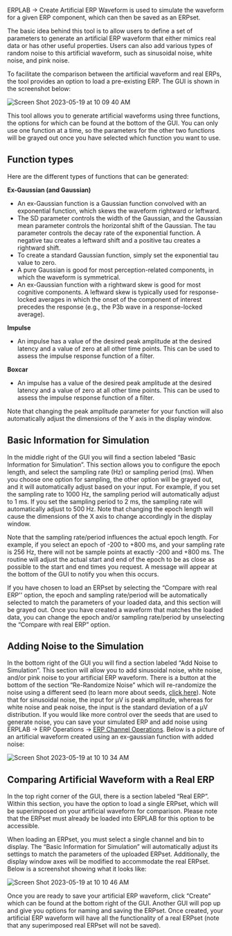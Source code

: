 ERPLAB -> Create Artificial ERP Waveform is used to simulate the waveform for a given ERP component, which can then be saved as an ERPset. 

The basic idea behind this tool is to allow users to define a set of parameters to generate an artificial ERP waveform that either mimics real data or has other useful properties. Users can also  add various types of random noise to this artificial waveform, such as sinusoidal noise, white noise, and pink noise. 

To facilitate the comparison between the artificial waveform and real ERPs, the tool provides an option to load a pre-existing ERP. The GUI is shown in the screenshot below: 


![Screen Shot 2023-05-19 at 10 09 40 AM](https://github.com/lucklab/erplab/assets/97117923/7cd703af-e5a9-4626-842e-37fe215d9c79)

This tool allows you to generate artificial waveforms using three functions, the options for which can be found at the bottom of the GUI. You can only use one function at a time, so the parameters for the other two functions will be grayed out once you have selected which function you want to use. 

## Function types

Here are the different types of functions that can be generated:

**Ex-Gaussian (and Gaussian)**
- An ex-Gaussian function is a Gaussian function convolved with an exponential function, which skews the waveform rightward or leftward.
- The SD parameter controls the width of the Gaussian, and the Gaussian mean parameter controls the horizontal shift of the Gaussian. The tau parameter controls the decay rate of the exponential function. A negative tau creates a leftward shift and a positive tau creates a rightward shift.
- To create a standard Gaussian function, simply set the exponential tau value to zero.
- A pure Gaussian is good for most perception-related components, in which the waveform is symmetrical.
- An ex-Gaussian function with a rightward skew is good for most cognitive components. A leftward skew is typically used for response-locked averages in which the onset of the component of interest precedes the response (e.g., the P3b wave in a response-locked average).

**Impulse**
- An impulse has a value of the desired peak amplitude at the desired latency and a value of zero at all other time points. This can be used to assess the impulse response function of a filter.

**Boxcar**
- An impulse has a value of the desired peak amplitude at the desired latency and a value of zero at all other time points. This can be used to assess the impulse response function of a filter.

Note that changing the peak amplitude parameter for your function will also automatically adjust the dimensions of the Y axis in the display window.

## Basic Information for Simulation
In the middle right of the GUI you will find a section labeled “Basic Information for Simulation”. This section allows you to configure the epoch length, and select the sampling rate (Hz) or sampling period (ms). When you choose one option for sampling, the other option will be grayed out, and it will automatically adjust based on your input. For example, if you set the sampling rate to 1000 Hz, the sampling period will automatically adjust to 1 ms. If you set the sampling period to 2 ms, the sampling rate will automatically adjust to 500 Hz. Note that changing the epoch length will cause the dimensions of the X axis to change accordingly in the display window.  

Note that the sampling rate/period influences the actual epoch length. For example, if you select an epoch of -200 to +800 ms, and your sampling rate is 256 Hz, there will not be sample points at exactly -200 and +800 ms. The routine will adjust the actual start and end of the epoch to be as close as possible to the start and end times you request. A message will appear at the bottom of the GUI to notify you when this occurs.

If you have chosen to load an ERPset by selecting the “Compare with real ERP'' option, the epoch and sampling rate/period will be automatically selected to match the parameters of your loaded data, and this section will be grayed out. Once you have created a waveform that matches the loaded data, you can change the epoch and/or sampling rate/period by unselecting the “Compare with real ERP” option.

## Adding Noise to the Simulation
In the bottom right of the GUI you will find a section labeled “Add Noise to Simulation”. This section will allow you to add sinusoidal noise, white noise, and/or pink noise to your artificial ERP waveform. There is a button at the bottom of the section “Re-Randomize Noise” which will re-randomize the noise using a different seed (to learn more about seeds, [click here](https://github.com/lucklab/erplab/wiki/Using-Seeds-to-Control-Randomization-in-ERPLAB)). Note that for sinusoidal noise, the input for µV is peak amplitude, whereas for white noise and peak noise, the input is the standard deviation of a µV distribution. If you would like more control over the seeds that are used to generate noise, you can save your simulated ERP and add noise using ERPLAB -> ERP Operations -> [ERP Channel Operations](https://github.com/lucklab/erplab/assets/97117923/a80f7e2d-f205-48ea-bb19-bf7469643f95). Below is a picture of an artificial waveform created using an ex-gaussian function with added noise:

![Screen Shot 2023-05-19 at 10 10 34 AM](https://github.com/lucklab/erplab/assets/97117923/9f93e4da-4333-4085-bd75-59ed0178fcb9)

## Comparing Artificial Waveform with a Real ERP
In the top right corner of the GUI, there is a section labeled “Real ERP”. Within this section, you have the option to load a single ERPset, which will be superimposed on your artificial waveform for comparison. Please note that the ERPset must already be loaded into ERPLAB for this option to be accessible.

When loading an ERPset, you must select a single channel and bin to display. The “Basic Information for Simulation” will automatically adjust its settings to match the parameters of the uploaded ERPset. Additionally, the display window axes will be modified to accommodate the real ERPset. Below is a screenshot showing what it looks like:

![Screen Shot 2023-05-19 at 10 10 46 AM](https://github.com/lucklab/erplab/assets/97117923/4a87bb67-3b77-4d78-ba1e-1d08271925f4)

Once you are ready to save your artificial ERP waveform, click “Create” which can be found at the bottom right of the GUI. Another GUI will pop up and give you options for naming and saving the ERPset. Once created, your artificial ERP waveform will have all the functionality of a real ERPset (note that any superimposed real ERPset will not be saved). 





